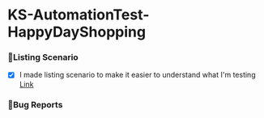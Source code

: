# KS-AutomationTest-HappyDayShopping

### 📄Listing Scenario

- [x] I made listing scenario to make it easier to understand what I'm testing [Link](https://docs.google.com/spreadsheets/d/1msPN-ZP3WUBojE7TUm5lQEuhVH3Y-BSE4i5aaID3AgI/edit?usp=sharing)


### 🐞Bug Reports
